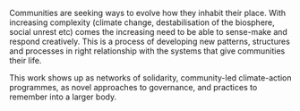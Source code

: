 Communities are seeking ways to evolve how they inhabit their place. With increasing complexity (climate change, destabilisation of the biosphere, social unrest etc) comes the increasing need to be able to sense-make and respond creatively. This is a process of developing new patterns, structures and processes in right relationship with the systems that give communities their life. 

This work shows up as networks of solidarity, community-led climate-action programmes, as novel approaches to governance, and practices to remember into a larger body. 

